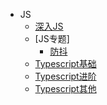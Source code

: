 - JS
  - [深入JS](/JS/js-basic.md)
  - [JS专题]
    - [防抖](/JS/js-special-debounce.md)
  - [Typescript基础](/JS/ts-basic.md)
  - [Typescript进阶](/JS/ts-advance.md)
  - [Typescript其他](/JS/ts-other.md)